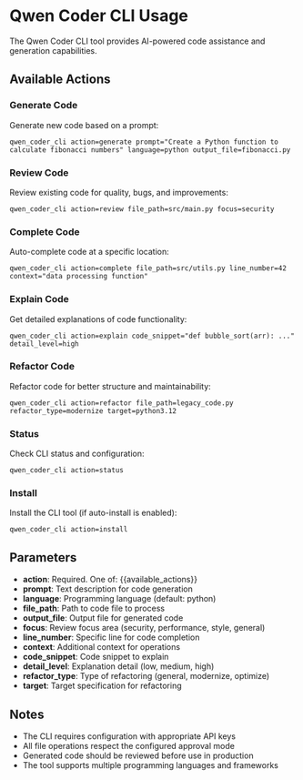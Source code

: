 # Qwen Coder CLI Usage

The Qwen Coder CLI tool provides AI-powered code assistance and generation capabilities.

## Available Actions

### Generate Code

Generate new code based on a prompt:

```
qwen_coder_cli action=generate prompt="Create a Python function to calculate fibonacci numbers" language=python output_file=fibonacci.py
```

### Review Code

Review existing code for quality, bugs, and improvements:

```
qwen_coder_cli action=review file_path=src/main.py focus=security
```

### Complete Code

Auto-complete code at a specific location:

```
qwen_coder_cli action=complete file_path=src/utils.py line_number=42 context="data processing function"
```

### Explain Code

Get detailed explanations of code functionality:

```
qwen_coder_cli action=explain code_snippet="def bubble_sort(arr): ..." detail_level=high
```

### Refactor Code

Refactor code for better structure and maintainability:

```
qwen_coder_cli action=refactor file_path=legacy_code.py refactor_type=modernize target=python3.12
```

### Status

Check CLI status and configuration:

```
qwen_coder_cli action=status
```

### Install

Install the CLI tool (if auto-install is enabled):

```
qwen_coder_cli action=install
```

## Parameters

- **action**: Required. One of: {{available_actions}}
- **prompt**: Text description for code generation
- **language**: Programming language (default: python)
- **file_path**: Path to code file to process
- **output_file**: Output file for generated code
- **focus**: Review focus area (security, performance, style, general)
- **line_number**: Specific line for code completion
- **context**: Additional context for operations
- **code_snippet**: Code snippet to explain
- **detail_level**: Explanation detail (low, medium, high)
- **refactor_type**: Type of refactoring (general, modernize, optimize)
- **target**: Target specification for refactoring

## Notes

- The CLI requires configuration with appropriate API keys
- All file operations respect the configured approval mode
- Generated code should be reviewed before use in production
- The tool supports multiple programming languages and frameworks
